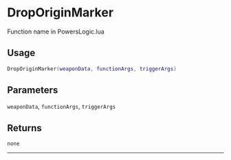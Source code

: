 # DropOriginMarker
Function name in PowersLogic.lua
## Usage
```lua
DropOriginMarker(weaponData, functionArgs, triggerArgs)
```
## Parameters
`weaponData`, `functionArgs`, `triggerArgs`
## Returns
`none`

---
